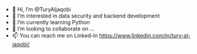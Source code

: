 - 👋 Hi, I’m @TuryAljaqobi
- 👀 I’m interested in data security and backend development
- 🌱 I’m currently learning Python
- 💞️ I’m looking to collaborate on ...
- 📫 You can reach me on Linked-In
https://www.linkedin.com/in/tury-al-jaqobi/
<!---
TuryAljaqobi/TuryAljaqobi is a ✨ special ✨ repository because its `README.md` (this file) appears on your GitHub profile.
You can click the Preview link to take a look at your changes.
--->
